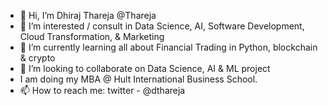 - 👋 Hi, I’m Dhiraj Thareja @Thareja
- 👀 I’m interested / consult in Data Science, AI, Software Development, Cloud Transformation, & Marketing
- 🌱 I’m currently learning all about Financial Trading in Python, blockchain & crypto
- 💞️ I’m looking to collaborate on Data Science, AI & ML project
- I am doing my MBA @ Hult International Business School.
- 📫 How to reach me: twitter -  @dthareja 

<!---
Thareja/Thareja is a ✨ special ✨ repository because its `README.md` (this file) appears on your GitHub profile.
You can click the Preview link to take a look at your changes.
--->
